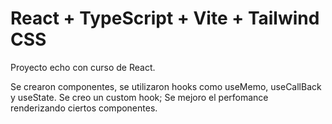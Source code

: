 # React + TypeScript + Vite + Tailwind CSS

Proyecto echo con curso de React.

Se crearon componentes, se utilizaron hooks como useMemo, useCallBack y useState. Se creo un custom hook; Se mejoro el perfomance renderizando ciertos componentes. 
